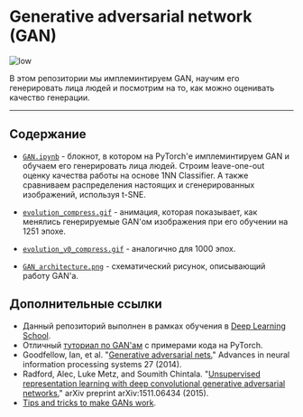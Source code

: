 # Generative adversarial network (GAN)

![low](https://user-images.githubusercontent.com/82726279/149596718-29ebffbf-9c10-4eb5-9706-4b59fca5d3aa.gif)

В этом репозитории мы имплеминтируем GAN, научим его генерировать лица людей и посмотрим на то, как можно оценивать качество генерации.

---------

## Содержание
- [`GAN.ipynb`](https://github.com/ivantipow/GAN/blob/main/GAN.ipynb) - блокнот, в котором на PyTorch'е имплеминтируем GAN и обучаем его генерировать лица людей. Строим leave-one-out оценку качества работы на основе 1NN Classifier. А также сравниваем распределения настоящих и сгенерированных изображений, используя t-SNE.

- [`evolution_compress.gif`](https://github.com/ivantipow/GAN/blob/main/evolution_compress.gif) - анимация, которая показывает, как менялись генерируемые GAN'ом изображения при его обучении на 1251 эпохе.

- [`evolution_v0_compress.gif`](https://github.com/ivantipow/GAN/blob/main/evolution_v0_compress.gif) - аналогично для 1000 эпох.

- [`GAN_architecture.png`](https://github.com/ivantipow/GAN/blob/main/GAN_architecture.png) - схематический рисунок, описывающий работу GAN'а.


## Дополнительные ссылки
- Данный репозиторий выполнен в рамках обучения в [Deep Learning School](https://www.dlschool.org/).
- Отличный [туториал по GAN'ам](https://pytorch.org/tutorials/beginner/dcgan_faces_tutorial.html) с примерами кода на PyTorch.
- Goodfellow, Ian, et al. "[Generative adversarial nets.](https://papers.nips.cc/paper/5423-generative-adversarial-nets.pdf)" Advances in neural information processing systems 27 (2014).
- Radford, Alec, Luke Metz, and Soumith Chintala. "[Unsupervised representation learning with deep convolutional generative adversarial networks.](https://arxiv.org/pdf/1511.06434.pdf)" arXiv preprint arXiv:1511.06434 (2015).
- [Tips and tricks to make GANs work](https://github.com/soumith/ganhacks).
